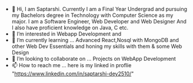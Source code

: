 - 👋 Hi, I am Saptarshi. Currently I am a Final Year Undergrad and pursuing my Bachelors degree in Technology with Computer Science as my major. I am a Software Engineer, Web Developer and Web Designer And I also have proficient knowledge on Java, C etc.
- 👀 I’m interested in Webapp Development and
- 🌱 I’m currently learning ... Advanced React,Nosql with MongoDB and other Web Dev Essentials and honing my skills with them & some Web Design
- 💞️ I’m looking to collaborate on ... Projects on WebApp Development
- 📫 How to reach me ... here is my linked in proflie "https://www.linkedin.com/in/saptarshi-dey2510/"

<!---
Saptarshi-official/Saptarshi-official is a ✨ special ✨ repository because its `README.md` (this file) appears on your GitHub profile.
You can click the Preview link to take a look at your changes.
--->
